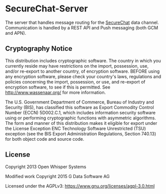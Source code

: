 SecureChat-Server
=================

The server that handles message routing for the
[SecureChat](https://github.com/GDATASoftwareAG/SecureChat) data channel.  Communication
is handled by a REST API and Push messaging (both GCM and APN).

Cryptography Notice
------------

This distribution includes cryptographic software. The country in which you currently reside may have restrictions on the import, possession, use, and/or re-export to another country, of encryption software.
BEFORE using any encryption software, please check your country's laws, regulations and policies concerning the import, possession, or use, and re-export of encryption software, to see if this is permitted.
See <http://www.wassenaar.org/> for more information.

The U.S. Government Department of Commerce, Bureau of Industry and Security (BIS), has classified this software as Export Commodity Control Number (ECCN) 5D002.C.1, which includes information security software using or performing cryptographic functions with asymmetric algorithms.
The form and manner of this distribution makes it eligible for export under the License Exception ENC Technology Software Unrestricted (TSU) exception (see the BIS Export Administration Regulations, Section 740.13) for both object code and source code.

License
---------------------

Copyright 2013 Open Whisper Systems

Modified work Copyright 2015 G Data Software AG

Licensed under the AGPLv3: https://www.gnu.org/licenses/agpl-3.0.html

